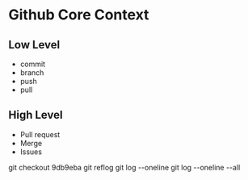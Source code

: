 # Github Core Context
## Low Level
- commit
- branch
- push
- pull

## High Level
- Pull request
- Merge
- Issues


git checkout 9db9eba
git reflog
git log --oneline
git log --oneline --all
